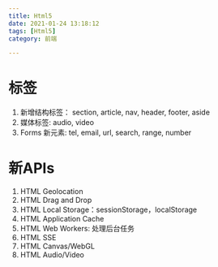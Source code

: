 ```yaml
---
title: Html5
date: 2021-01-24 13:18:12
tags: [Html5]
category: 前端

---
```


# 标签

1. 新增结构标签： section, article, nav, header, footer, aside
2. 媒体标签: audio, video
3. Forms 新元素: tel, email, url, search, range, number

# 新APIs

1. HTML Geolocation
2. HTML Drag and Drop
3. HTML Local Storage：sessionStorage，localStorage
4. HTML Application Cache
5. HTML Web Workers: 处理后台任务
6. HTML SSE
7. HTML Canvas/WebGL
8. HTML Audio/Video